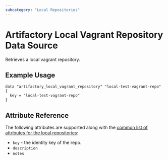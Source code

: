 ```yaml
---
subcategory: "Local Repositories"
---
```


# Artifactory Local Vagrant Repository Data Source

Retrieves a local vagrant repository.

## Example Usage

```hcl
data "artifactory_local_vagrant_repository" "local-test-vagrant-repo" {
  key = "local-test-vagrant-repo"
}
```

## Attribute Reference

The following attributes are supported along with the [common list of attributes for the local repositories](local.md):

* `key` - the identity key of the repo.
* `description`
* `notes`

